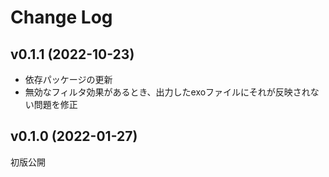# Change Log

## v0.1.1 (2022-10-23)
- 依存パッケージの更新
- 無効なフィルタ効果があるとき、出力したexoファイルにそれが反映されない問題を修正

## v0.1.0 (2022-01-27)
初版公開
